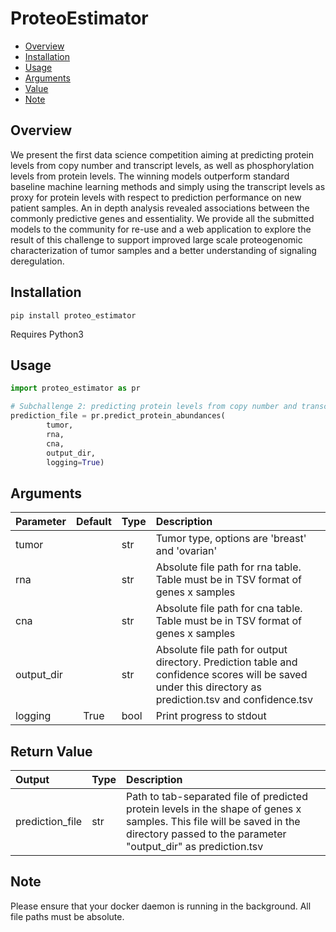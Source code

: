 # ProteoEstimator

- [Overview](#Overview)
- [Installation](#installation)
- [Usage](#Usage)
- [Arguments](#Arguments)
- [Value](#Value)
- [Note](#Note)

## Overview
We present the first data science competition aiming at predicting protein levels from copy number and transcript levels, as well as phosphorylation levels from protein levels. The winning models outperform standard baseline machine learning methods and simply using the transcript levels as proxy for protein levels with respect to prediction performance on new patient samples.
An in depth analysis revealed associations between the commonly predictive genes and essentiality. We provide all the submitted models to the community for re-use and a web application to explore the result of this challenge to support improved large scale proteogenomic characterization of tumor samples and a better understanding of signaling deregulation.

## Installation
```
pip install proteo_estimator
```

Requires Python3
## Usage
```python
import proteo_estimator as pr

# Subchallenge 2: predicting protein levels from copy number and transcript levels
prediction_file = pr.predict_protein_abundances(
        tumor,
        rna,
        cna,
        output_dir,
        logging=True)
```

## Arguments
  
| Parameter                 | Default       |Type       | Description   |	
| :------------------------ |:-------------:|:-------------|:-------------|
| tumor	       |	           |str	          |Tumor type, options are 'breast' and 'ovarian'
| rna	       |	           |str	          |Absolute file path for rna table. Table must be in TSV format of genes x samples
| cna	       |	           |str	          |Absolute file path for cna table. Table must be in TSV format of genes x samples
| output_dir	       |	           |str	          |Absolute file path for output directory. Prediction table and confidence scores will be saved under this directory as prediction.tsv and confidence.tsv
| logging	       |True	           |bool	          |Print progress to stdout

## Return Value
| Output                 |Type       | Description   |	
| :------------------------|:-------------|:-------------|
| prediction_file	      |str	          |Path to tab-separated file of predicted protein levels in the shape of genes x samples. This file will be saved in the directory passed to the parameter "output_dir" as prediction.tsv

## Note
Please ensure that your docker daemon is running in the background.
All file paths must be absolute.
